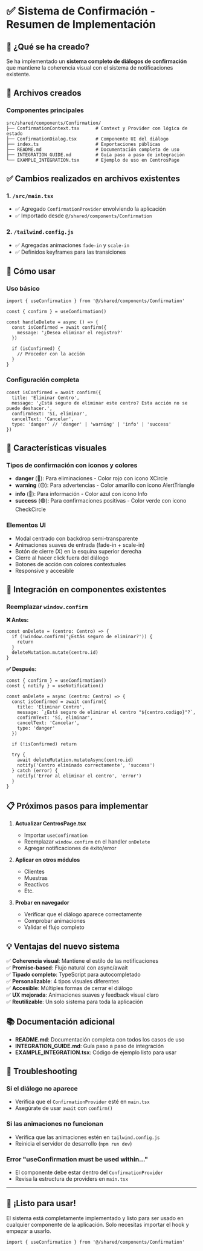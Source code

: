 # ✅ Sistema de Confirmación - Resumen de Implementación

## 🎯 ¿Qué se ha creado?

Se ha implementado un **sistema completo de diálogos de confirmación** que mantiene la coherencia visual con el sistema de notificaciones existente.

## 📁 Archivos creados

### Componentes principales

```
src/shared/components/Confirmation/
├── ConfirmationContext.tsx      # Context y Provider con lógica de estado
├── ConfirmationDialog.tsx       # Componente UI del diálogo
├── index.ts                     # Exportaciones públicas
├── README.md                    # Documentación completa de uso
├── INTEGRATION_GUIDE.md         # Guía paso a paso de integración
└── EXAMPLE_INTEGRATION.tsx      # Ejemplo de uso en CentrosPage
```

## ✅ Cambios realizados en archivos existentes

### 1. `/src/main.tsx`

- ✅ Agregado `ConfirmationProvider` envolviendo la aplicación
- ✅ Importado desde `@/shared/components/Confirmation`

### 2. `/tailwind.config.js`

- ✅ Agregadas animaciones `fade-in` y `scale-in`
- ✅ Definidos keyframes para las transiciones

## 🚀 Cómo usar

### Uso básico

```tsx
import { useConfirmation } from '@/shared/components/Confirmation'

const { confirm } = useConfirmation()

const handleDelete = async () => {
  const isConfirmed = await confirm({
    message: '¿Desea eliminar el registro?'
  })

  if (isConfirmed) {
    // Proceder con la acción
  }
}
```

### Configuración completa

```tsx
const isConfirmed = await confirm({
  title: 'Eliminar Centro',
  message: '¿Está seguro de eliminar este centro? Esta acción no se puede deshacer.',
  confirmText: 'Sí, eliminar',
  cancelText: 'Cancelar',
  type: 'danger' // 'danger' | 'warning' | 'info' | 'success'
})
```

## 🎨 Características visuales

### Tipos de confirmación con iconos y colores

- **danger** (🔴): Para eliminaciones - Color rojo con icono XCircle
- **warning** (🟡): Para advertencias - Color amarillo con icono AlertTriangle
- **info** (🔵): Para información - Color azul con icono Info
- **success** (🟢): Para confirmaciones positivas - Color verde con icono CheckCircle

### Elementos UI

- Modal centrado con backdrop semi-transparente
- Animaciones suaves de entrada (fade-in + scale-in)
- Botón de cierre (X) en la esquina superior derecha
- Cierre al hacer click fuera del diálogo
- Botones de acción con colores contextuales
- Responsive y accesible

## 🔧 Integración en componentes existentes

### Reemplazar `window.confirm`

**❌ Antes:**

```tsx
const onDelete = (centro: Centro) => {
  if (!window.confirm('¿Estás seguro de eliminar?')) {
    return
  }
  deleteMutation.mutate(centro.id)
}
```

**✅ Después:**

```tsx
const { confirm } = useConfirmation()
const { notify } = useNotification()

const onDelete = async (centro: Centro) => {
  const isConfirmed = await confirm({
    title: 'Eliminar Centro',
    message: `¿Está seguro de eliminar el centro "${centro.codigo}"?`,
    confirmText: 'Sí, eliminar',
    cancelText: 'Cancelar',
    type: 'danger'
  })

  if (!isConfirmed) return

  try {
    await deleteMutation.mutateAsync(centro.id)
    notify('Centro eliminado correctamente', 'success')
  } catch (error) {
    notify('Error al eliminar el centro', 'error')
  }
}
```

## 📋 Próximos pasos para implementar

1. **Actualizar CentrosPage.tsx**
   - Importar `useConfirmation`
   - Reemplazar `window.confirm` en el handler `onDelete`
   - Agregar notificaciones de éxito/error

2. **Aplicar en otros módulos**
   - Clientes
   - Muestras
   - Reactivos
   - Etc.

3. **Probar en navegador**
   - Verificar que el diálogo aparece correctamente
   - Comprobar animaciones
   - Validar el flujo completo

## 💡 Ventajas del nuevo sistema

✅ **Coherencia visual**: Mantiene el estilo de las notificaciones  
✅ **Promise-based**: Flujo natural con async/await  
✅ **Tipado completo**: TypeScript para autocompletado  
✅ **Personalizable**: 4 tipos visuales diferentes  
✅ **Accesible**: Múltiples formas de cerrar el diálogo  
✅ **UX mejorada**: Animaciones suaves y feedback visual claro  
✅ **Reutilizable**: Un solo sistema para toda la aplicación

## 📚 Documentación adicional

- **README.md**: Documentación completa con todos los casos de uso
- **INTEGRATION_GUIDE.md**: Guía paso a paso de integración
- **EXAMPLE_INTEGRATION.tsx**: Código de ejemplo listo para usar

## 🐛 Troubleshooting

### Si el diálogo no aparece

- Verifica que el `ConfirmationProvider` esté en `main.tsx`
- Asegúrate de usar `await` con `confirm()`

### Si las animaciones no funcionan

- Verifica que las animaciones estén en `tailwind.config.js`
- Reinicia el servidor de desarrollo (`npm run dev`)

### Error "useConfirmation must be used within..."

- El componente debe estar dentro del `ConfirmationProvider`
- Revisa la estructura de providers en `main.tsx`

---

## 🎉 ¡Listo para usar!

El sistema está completamente implementado y listo para ser usado en cualquier componente de la aplicación. Solo necesitas importar el hook y empezar a usarlo.

```tsx
import { useConfirmation } from '@/shared/components/Confirmation'
```
